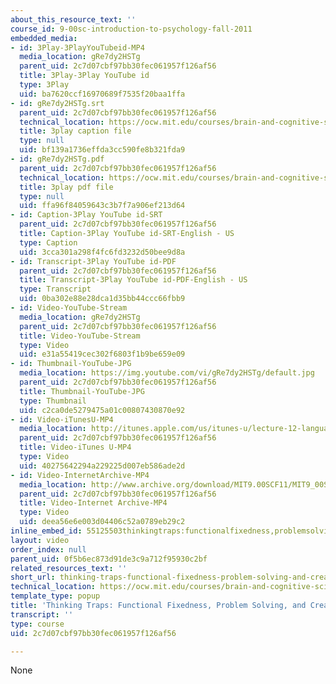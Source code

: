 ```yaml
---
about_this_resource_text: ''
course_id: 9-00sc-introduction-to-psychology-fall-2011
embedded_media:
- id: 3Play-3PlayYouTubeid-MP4
  media_location: gRe7dy2HSTg
  parent_uid: 2c7d07cbf97bb30fec061957f126af56
  title: 3Play-3Play YouTube id
  type: 3Play
  uid: ba7620ccf16970689f7535f20baa1ffa
- id: gRe7dy2HSTg.srt
  parent_uid: 2c7d07cbf97bb30fec061957f126af56
  technical_location: https://ocw.mit.edu/courses/brain-and-cognitive-sciences/9-00sc-introduction-to-psychology-fall-2011/language-1/thinking-traps-functional-fixedness-problem-solving-and-creativity/gRe7dy2HSTg.srt
  title: 3play caption file
  type: null
  uid: bf139a1736effda3cc590fe8b321fda9
- id: gRe7dy2HSTg.pdf
  parent_uid: 2c7d07cbf97bb30fec061957f126af56
  technical_location: https://ocw.mit.edu/courses/brain-and-cognitive-sciences/9-00sc-introduction-to-psychology-fall-2011/language-1/thinking-traps-functional-fixedness-problem-solving-and-creativity/gRe7dy2HSTg.pdf
  title: 3play pdf file
  type: null
  uid: ffa96f84059643c3b7f7a906ef213d64
- id: Caption-3Play YouTube id-SRT
  parent_uid: 2c7d07cbf97bb30fec061957f126af56
  title: Caption-3Play YouTube id-SRT-English - US
  type: Caption
  uid: 3cca301a298f4fc6fd3232d50bee9d8a
- id: Transcript-3Play YouTube id-PDF
  parent_uid: 2c7d07cbf97bb30fec061957f126af56
  title: Transcript-3Play YouTube id-PDF-English - US
  type: Transcript
  uid: 0ba302e88e28dca1d35bb44ccc66fbb9
- id: Video-YouTube-Stream
  media_location: gRe7dy2HSTg
  parent_uid: 2c7d07cbf97bb30fec061957f126af56
  title: Video-YouTube-Stream
  type: Video
  uid: e31a55419cec302f6803f1b9be659e09
- id: Thumbnail-YouTube-JPG
  media_location: https://img.youtube.com/vi/gRe7dy2HSTg/default.jpg
  parent_uid: 2c7d07cbf97bb30fec061957f126af56
  title: Thumbnail-YouTube-JPG
  type: Thumbnail
  uid: c2ca0de5279475a01c00807430870e92
- id: Video-iTunesU-MP4
  media_location: http://itunes.apple.com/us/itunes-u/lecture-12-language/id501335817?i=111090557
  parent_uid: 2c7d07cbf97bb30fec061957f126af56
  title: Video-iTunes U-MP4
  type: Video
  uid: 40275642294a229225d007eb586ade2d
- id: Video-InternetArchive-MP4
  media_location: http://www.archive.org/download/MIT9.00SCF11/MIT9_00SCF11_lec12_300k.mp4
  parent_uid: 2c7d07cbf97bb30fec061957f126af56
  title: Video-Internet Archive-MP4
  type: Video
  uid: deea56e6e003d04406c52a0789eb29c2
inline_embed_id: 55125503thinkingtraps:functionalfixedness,problemsolving,andcreativity56707630
layout: video
order_index: null
parent_uid: 0f5b6ec873d91de3c9a712f95930c2bf
related_resources_text: ''
short_url: thinking-traps-functional-fixedness-problem-solving-and-creativity
technical_location: https://ocw.mit.edu/courses/brain-and-cognitive-sciences/9-00sc-introduction-to-psychology-fall-2011/language-1/thinking-traps-functional-fixedness-problem-solving-and-creativity
template_type: popup
title: 'Thinking Traps: Functional Fixedness, Problem Solving, and Creativity'
transcript: ''
type: course
uid: 2c7d07cbf97bb30fec061957f126af56

---
```

None